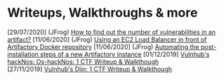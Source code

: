 # Writeups, Walkthroughs & more
[29/07/2020] (JFrog) [How to find out the number of vulnerabilities in an artifact?](https://jfrog.com/knowledge-base/how-to-find-out-the-number-of-vulnerabilities-in-an-artifact/)
[11/06/2020] (JFrog) [Using an EC2 Load Balancer in front of Artifactory Docker repository](https://jfrog.com/knowledge-base/using-an-ec2-load-balancer-in-front-of-artifactory-docker-repository/)
[11/06/2020] (JFrog) [Automating the post-installation steps of a new Artifactory instance](https://jfrog.com/knowledge-base/automating-the-post-installation-steps-of-a-new-artifactory-instance/)
[01/12/2019] [Vulnhub's hackNos: Os-hackNos: 1 CTF Writeup & Walkthough](2019-12-01_Vulnhub_Os-hackNos-1.md)  
[27/11/2019] [Vulnhub's Djin: 1 CTF Writeup & Walkthough](2019-11-27_Vulnhub_Djin1.md)
